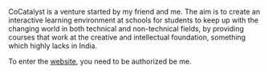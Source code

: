 CoCatalyst is a venture started by my friend and me. The aim is to create an interactive learning environment at schools for students to keep up with the changing world in both technical and non-technical fields, by providing courses that work at the creative and intellectual foundation, something which highly lacks in India.

To enter the <a href="http://www.cocatalyst.in" target="_blank">website</a>, you need to be authorized be me.
